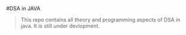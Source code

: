 #DSA in JAVA 
> This repo contains all theory and programming aspects of DSA in java. It is still under devlopment.
